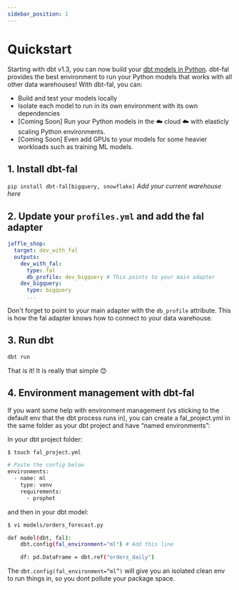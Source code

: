 ```yaml
---
sidebar_position: 1
---
```


# Quickstart
Starting with dbt v1.3, you can now build your [dbt models in Python](https://docs.getdbt.com/docs/building-a-dbt-project/building-models/python-models). dbt-fal provides the best environment to run your Python models that works with all other data warehouses! With dbt-fal, you can:

- Build and test your models locally
- Isolate each model to run in its own environment with its own dependencies
- [Coming Soon] Run your Python models in the ☁️ cloud ☁️ with elasticly scaling Python environments.
- [Coming Soon] Even add GPUs to your models for some heavier workloads such as training ML models.

## 1. Install dbt-fal
`pip install dbt-fal[bigquery, snowflake]` *Add your current warehouse here*

## 2. Update your `profiles.yml` and add the fal adapter

```yaml
jaffle_shop:
  target: dev_with_fal
  outputs:
    dev_with_fal:
      type: fal
      db_profile: dev_bigquery # This points to your main adapter
    dev_bigquery:
      type: bigquery
      ...
```

Don't forget to point to your main adapter with the `db_profile` attribute. This is how the fal adapter knows how to connect to your data warehouse.

## 3. Run dbt

```bash
dbt run
```

That is it! It is really that simple 😊

## 4. Environment management with dbt-fal
If you want some help with environment management (vs sticking to the default env that the dbt process runs in), you can create a fal_project.yml in the same folder as your dbt project and have “named environments”:

In your dbt project folder:
```bash
$ touch fal_project.yml

# Paste the config below
environments:
  - name: ml
    type: venv
    requirements:
      - prophet
```

and then in your dbt model:

```bash
$ vi models/orders_forecast.py

def model(dbt, fal):
    dbt.config(fal_environment="ml") # Add this line

    df: pd.DataFrame = dbt.ref("orders_daily")
```

The `dbt.config(fal_environment=“ml”)` will give you an isolated clean env to run things in, so you dont pollute your package space.
